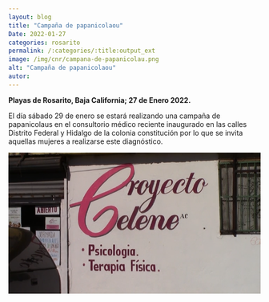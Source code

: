```yaml
---
layout: blog
title: "Campaña de papanicolaou"
Date: 2022-01-27
categories: rosarito
permalink: /:categories/:title:output_ext
image: /img/cnr/campana-de-papanicolau.png
alt: "Campaña de papanicolaou"
autor:
---
```


**Playas de Rosarito, Baja California; 27 de Enero 2022.** 

El día sábado 29 de enero se estará realizando una campaña de papanicolaus en el consultorio médico reciente inaugurado en las calles Distrito Federal y Hidalgo de la colonia constitución por lo que se invita aquellas mujeres a realizarse este diagnóstico.

<div id="carouselExampleSlidesOnly" class="carousel slide" data-ride="carousel">
  <div class="carousel-inner">
    <div class="carousel-item active">
       <img class="d-block w-100" src="/img/cnr/campana-de-papanicolau.png" loading="lazy"  alt="Campaña de papanicolaou">
    </div>
  </div>
</div>